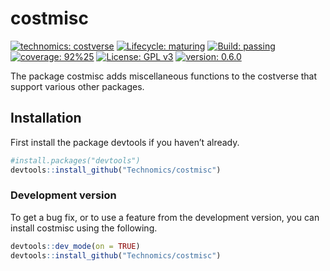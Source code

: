 
<!-- README.md is generated from README.Rmd. Please edit that file -->

# costmisc

<!-- badges: start -->

[![technomics:
costverse](https://img.shields.io/badge/technomics-costverse-EAC435.svg)](https://github.com/technomics)
[![Lifecycle:
maturing](https://img.shields.io/badge/lifecycle-maturing-blue.svg)](https://www.tidyverse.org/lifecycle/#maturing)
[![Build:
passing](https://img.shields.io/badge/build-passing-green.svg)](https://github.com/technomics/costmisc.git)
[![coverage: 92%25](https://img.shields.io/badge/coverage-92%25-green.svg)](https://cran.r-project.org/web/packages/covr/vignettes/how_it_works.html)
[![License: GPL
v3](https://img.shields.io/badge/License-GPLv3-blue.svg)](https://www.gnu.org/licenses/gpl-3.0)
[![version:
0.6.0](https://img.shields.io/badge/version-0.6.0-blue.svg)]()
<!-- badges: end -->

The package costmisc adds miscellaneous functions to the costverse that
support various other packages.

## Installation

First install the package devtools if you haven’t already.

``` r
#install.packages("devtools")
devtools::install_github("Technomics/costmisc")
```

### Development version

To get a bug fix, or to use a feature from the development version, you
can install costmisc using the following.

``` r
devtools::dev_mode(on = TRUE)
devtools::install_github("Technomics/costmisc")
```
